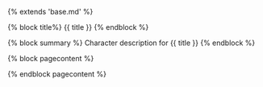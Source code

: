 {% extends 'base.md' %}

{% block title%}
{{ title }}
{% endblock %}

{% block summary %}
Character description for {{ title }}
{% endblock %}

{% block pagecontent %}


{% endblock pagecontent %}

